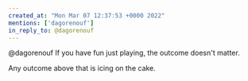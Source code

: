 ```yaml
---
created_at: "Mon Mar 07 12:37:53 +0000 2022"
mentions: ['dagorenouf']
in_reply_to: @dagorenouf
---
```


@dagorenouf If you have fun just playing, the outcome doesn't matter.

Any outcome above that is icing on the cake.